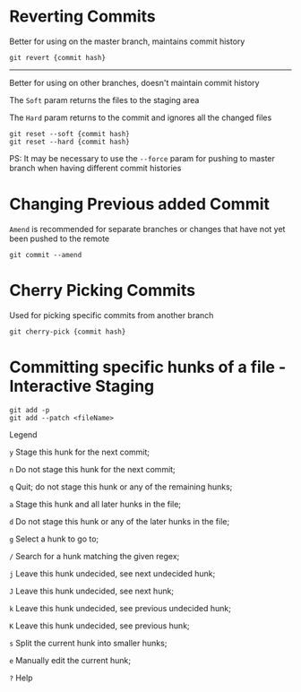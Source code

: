 # Reverting Commits

Better for using on the master branch, maintains commit history
```
git revert {commit hash}
```
---

Better for using on other branches, doesn't maintain commit history

The `Soft` param returns the files to the staging area 

The `Hard` param returns to the commit and ignores all the changed files
```
git reset --soft {commit hash}
git reset --hard {commit hash}
```

PS: It may be necessary to use the `--force` param for pushing to master branch when having different commit histories



# Changing Previous added Commit

`Amend` is recommended for separate branches or changes that have not yet been pushed to the remote 

```
git commit --amend 
```
# Cherry Picking Commits

Used for picking specific commits from another branch

```
git cherry-pick {commit hash}
```

# Committing specific hunks of a file - Interactive Staging

```
git add -p 
git add --patch <fileName>
```
Legend

`y` Stage this hunk for the next commit;

`n` Do not stage this hunk for the next commit;

`q` Quit; do not stage this hunk or any of the remaining hunks;

`a` Stage this hunk and all later hunks in the file;

`d` Do not stage this hunk or any of the later hunks in the file;

`g` Select a hunk to go to;

`/` Search for a hunk matching the given regex;

`j` Leave this hunk undecided, see next undecided hunk;

`J` Leave this hunk undecided, see next hunk;

`k` Leave this hunk undecided, see previous undecided hunk;

`K` Leave this hunk undecided, see previous hunk;

`s` Split the current hunk into smaller hunks;

`e` Manually edit the current hunk;

`?` Help